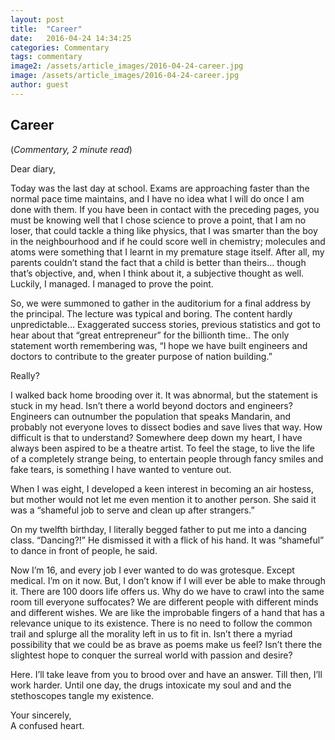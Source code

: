 ```yaml
---
layout: post
title:  "Career"
date:   2016-04-24 14:34:25
categories: Commentary
tags: commentary
image2: /assets/article_images/2016-04-24-career.jpg
image: /assets/article_images/2016-04-24-career.jpg
author: guest
---
```

<h2>Career</h2>
(<i>Commentary, 2 minute read</i>)
<p>Dear diary,</p>
<p>Today was the last day at school. Exams are approaching faster than the normal pace time maintains, and I have no idea what I will do once I am done with them. If you have been in contact with the preceding pages, you must be knowing well that I chose science to prove a point, that I am no loser, that could tackle a thing like physics, that I was smarter than the boy in the neighbourhood and if he could score well in chemistry; molecules and atoms were something that I learnt in my premature stage itself. After all, my parents couldn’t stand the fact that a child is better than theirs... though that’s objective, and, when I think about it, a subjective thought as well. Luckily, I managed. I managed to prove the point.</p>
<p>So, we were summoned to gather in the auditorium for a final address by the principal. The lecture was typical and boring. The content hardly unpredictable… Exaggerated success stories, previous statistics and got to hear about that “great entrepreneur” for the billionth time..
The only statement worth remembering was, “I hope we have built engineers and doctors to contribute to the greater purpose of nation building.”</p>
<p>Really?</p> 
<p>I walked back home brooding over it. It was abnormal, but the statement is stuck in my head. Isn’t there a world beyond doctors and engineers? Engineers can outnumber the population that speaks Mandarin, and probably not everyone loves to dissect bodies and save lives that way. How difficult is that to understand? Somewhere deep down my heart, I have always been aspired to be a theatre artist. To feel the stage, to live the life of a completely strange being, to entertain people through fancy smiles and fake tears, is something I have wanted to venture out. </p>
<p>When I was eight, I developed a keen interest in becoming an air hostess, but mother would not let me even mention it to another person. She said it was a “shameful job to serve and clean up after strangers.”</p>
<p>On my twelfth birthday, I literally begged father to put me into a dancing class. “Dancing?!” He dismissed it with a flick of his hand. It was “shameful” to dance in front of people, he said.</p>
<p>Now I’m 16, and every job I ever wanted to do was grotesque. Except medical. I’m on it now. But, I don’t know if I will ever be able to make through it.
There are 100 doors life offers us. Why do we have to crawl into the same room till everyone suffocates? We are different people with different minds and different wishes. We are like the improbable fingers of a hand that has a relevance unique to its existence. There is no need to follow the common trail and splurge all the morality left in us to fit in. Isn’t there a myriad possibility that we could be as brave as poems make us feel? Isn’t there the slightest hope to conquer the surreal world with passion and desire? </p>
<p>Here. I’ll take leave from you to brood over and have an answer. Till then, I’ll work harder. Until one day, the drugs intoxicate my soul and and the stethoscopes tangle my existence.</p>
<p>Your sincerely,<br>
A confused heart.</p>